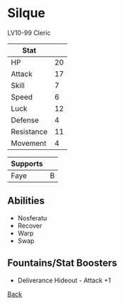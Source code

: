 # Silque

LV10-99 Cleric

| Stat       | <!-- --> |
| ---------- | -------- |
| HP         | 20       |
| Attack     | 17       |
| Skill      | 7        |
| Speed      | 6        |
| Luck       | 12       |
| Defense    | 4        |
| Resistance | 11       |
| Movement   | 4        |

| Supports | <!-- --> |
| -------- | -------- |
| Faye     | B        |

## Abilities

- Nosferatu
- Recover
- Warp
- Swap

## Fountains/Stat Boosters

- Deliverance Hideout - Attack +1

[Back](../README.md)
